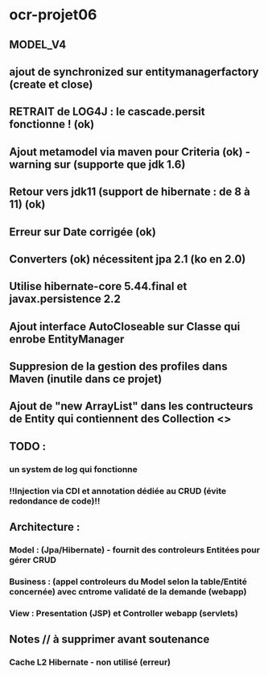# ocr-projet06
##  MODEL_V4
## ajout de synchronized sur entitymanagerfactory (create et close) 
##
## RETRAIT de LOG4J : le cascade.persit fonctionne ! (ok)
## Ajout metamodel via maven pour Criteria (ok) - warning sur (supporte que jdk 1.6)
## Retour vers jdk11 (support de hibernate : de 8 à 11) (ok)
## Erreur sur Date corrigée (ok)
## Converters (ok) nécessitent jpa 2.1 (ko en 2.0)
## Utilise hibernate-core 5.44.final et javax.persistence 2.2
## Ajout interface AutoCloseable sur Classe qui enrobe EntityManager
## Suppresion de la gestion des profiles dans Maven (inutile dans ce projet)
## Ajout de "new ArrayList" dans les contructeurs de Entity qui contiennent des Collection <>  
##
##  TODO : 
### un system de log qui fonctionne
### !!Injection via CDI et annotation dédiée au CRUD  (évite redondance de code)!!
##
## Architecture :  
### Model :  (Jpa/Hibernate) - fournit des controleurs Entitées pour gérer CRUD
### Business : (appel controleurs du Model selon la table/Entité concernée) avec cntrome validaté de la demande (webapp)
### View  : Presentation (JSP) et Controller webapp (servlets)

## Notes // à supprimer avant soutenance
### Cache L2 Hibernate - non utilisé (erreur)   




